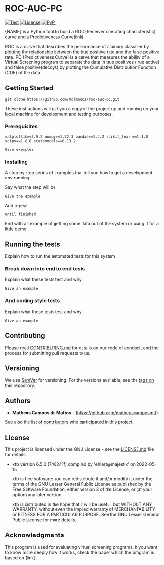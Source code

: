 # ROC-AUC-PC

[![Test](https://github.com/delta-io/delta/actions/workflows/test.yaml/badge.svg)](https://github.com/delta-io/delta/actions/workflows/test.yaml)
[![License](https://img.shields.io/badge/license-Apache%202-brightgreen.svg)](https://github.com/molmodcs/roc-auc-pc/LICENSE.txt)
[![PyPI](https://img.shields.io/pypi/v/delta-spark.svg)](https://pypi.org/project/delta-spark/)

{NAME} is a Python tool to build a ROC (Receiver operating characteristic) curve and a Predictiveness Curve(link).

ROC is a curve that describes the performance of a binary classifier by plotting the relationship between the true positive rate and the false positive rate.
PC (Predictiveness Curve) is a curve that measures the ability of a Virtual Screening program to separate the data in true positives (true active) and false positive(decoys) by plotting the Cumulative Distribution Function (CDF) of the data.

## Getting Started

```git clone https://github.com/molmodcs/roc-auc-pc.git```

These instructions will get you a copy of the project up and running on your local machine for development and testing purposes.

### Prerequisites

``
matplotlib==3.5.2
numpy==1.22.3
pandas==1.4.2
scikit_learn==1.1.0
scipy==1.8.0
statsmodels==0.13.2
``

```
Give examples
```

### Installing

A step by step series of examples that tell you how to get a development env running

Say what the step will be

```
Give the example
```

And repeat

```
until finished
```

End with an example of getting some data out of the system or using it for a little demo

## Running the tests

Explain how to run the automated tests for this system

### Break down into end to end tests

Explain what these tests test and why

```
Give an example
```

### And coding style tests

Explain what these tests test and why

```
Give an example
```


## Contributing

Please read [CONTRIBUTING.md](https://gist.github.com/PurpleBooth/b24679402957c63ec426) for details on our code of conduct, and the process for submitting pull requests to us.

## Versioning

We use [SemVer](http://semver.org/) for versioning. For the versions available, see the [tags on this repository](https://github.com/your/project/tags). 

## Authors

* **Matheus Campos de Mattos** - (https://github.com/matheuscamposmtt)

See also the list of [contributors](https://github.com/your/project/contributors) who participated in this project.

## License

This project is licensed under the GNU License - see the [LICENSE.md](LICENSE.md) file for details

* xtb version 6.5.0 (746241f) compiled by 'ehlert@majestix' on 2022-05-15

   xtb is free software: you can redistribute it and/or modify it under
   the terms of the GNU Lesser General Public License as published by
   the Free Software Foundation, either version 3 of the License, or
   (at your option) any later version.

   xtb is distributed in the hope that it will be useful,
   but WITHOUT ANY WARRANTY; without even the implied warranty of
   MERCHANTABILITY or FITNESS FOR A PARTICULAR PURPOSE.  See the
   GNU Lesser General Public License for more details.

## Acknowledgments

This program is used for evaluating virtual screening programs, if you want to know more deeply how it works, check the paper which the program is based on {link}.

